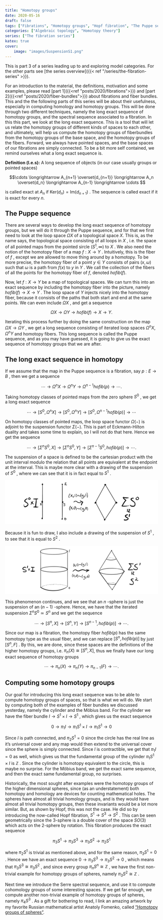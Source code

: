 ```yaml
---
title: "Homotopy groups"
date: 2020-05-16
draft: false
tags: ["Fibrations", "Homotopy groups", "Hopf fibration", "The Puppe sequence"]
categories: ["Algebraic topology", "Homotopy theory"]
series: ["The fibration series"]
katex: true
cover:
    image: "images/SuspensionS1.png"
---
```


This is part 3 of a series leading up to and exploring model categories. For the other parts see [the series overview]({{< ref "/series/the-fibration-series" >}}).

For an introduction to the material, the definitions, motivation and some examples, please read [part 1]({{<ref "posts/2020/fibrations">}}) and [part 2]({{<ref "posts/2020/fiber-bundles">}}) about fibrations and fiber bundles. This and the the following parts of this series will be about their usefulness, especially in computing homology and homotopy groups. This will be done through two different techniques, namely the long exact sequence of homotopy groups, and the spectral sequence associated to a fibration. In this this part, we look at the long exact sequence. This is a tool that will let us relate the homotopy groups of different kinds of spaces to each other, and ultimately, will help us compute the homotopy groups of fiberbundles from the homotopy groups of the base space, and the homotopy groups of the fibers. Forward, we always have pointed spaces, and the base spaces of our fibrations are simply connected. To be a bit more self contained, we remind ourselves what a long exact sequence is.

**Definition (l.e.s):** A long sequence of objects (in our case usually groups or pointed spaces) 

$$\cdots \longrightarrow A_{n+1} \overset{d_{n+1}} \longrightarrow A_n \overset{d_n} \longrightarrow A_{n-1} \longrightarrow \cdots $$

is called exact at $A_n$ if $\text{Ker}(d_n)=\text{Im}(d_{n+1})$ . The sequence is called exact if it is exact for every $n.$

## The Puppe sequence

There are several ways to develop the long exact sequence of homotopy groups, but we will do it through the Puppe sequence, and for that we first need to look at the loop space $\Omega X$ of a topological space $X$. This is, as the name says, the topological space consisting of all loops in $X$ , i.e. the space of all pointed maps from the pointed sircle $(S^1, \infty)$ to $X$ . We also need the notion of the homotopy fiber of a map $f: X\rightarrow Y$ . Intuitively, this is the fiber of $f$ , except we are allowed to move thing around by a homotopy. To be more precise, the homotopy fiber of a point $y\in Y$ consists of pairs $(x,\omega)$ such that $\omega$ is a path from $f(x)$ to $y$ in $Y$ . We call the collection of the fibers of all the points for the homotopy fiber of $f$, denoted $hofib(f)$.

Now, let $f:X\longrightarrow Y$ be a map of topological spaces. We can turn this into an exact sequence by including the homotopy fiber into the picture, namely $hofib(f)\rightarrow X\rightarrow Y$ . The loop space of $Y$ injects nicely into the homotopy fiber, because it consists of the paths that both start and end at the same points. We can even include $\Omega X$ , and get a sequence

$$\Omega X \rightarrow \Omega Y \rightarrow hofib(f)\rightarrow X\rightarrow Y.$$ 

Iterating this process further by doing the same construction on the map $\Omega X \rightarrow \Omega Y$ , we get a long sequence consisting of iterated loop spaces $\Omega^n X, \Omega^n Y$ and homotopy fibers. This long sequence is called the Puppe sequence, and as you may have guessed, it is going to give us the exact sequence of homotopy groups that we are after.

## The long exact sequence in homotopy

If we assume that the map in the Puppe sequence is a fibration, say $p: E\rightarrow B$ , then we get a sequence

$$\cdots \rightarrow \Omega^n X \rightarrow \Omega^n Y \rightarrow \Omega^{n-1} hofib(p) \rightarrow \cdots .$$

Taking homotopy classes of pointed maps from the zero sphere $S^0$ , we get a long exact sequence

$$\cdots \rightarrow [S^0, \Omega^n X] \rightarrow [S^0, \Omega^n Y] \rightarrow [S^0, \Omega^{n-1} hofib(p)] \rightarrow \cdots$$

On homotopy classes of pointed maps, the loop space functor $\Omega (-)$ is adjoint to the suspension functor $\Sigma (-)$. This is part of Eckmann-Hilton duality and takes some time to explain, so I will not do that here. Hence we get the sequence

$$\cdots \rightarrow [\Sigma^n S^0, X] \rightarrow [\Sigma^n S^0, Y] \rightarrow [\Sigma^{n-1} S^0, hofib(p)] \rightarrow \cdots .$$

The suspension of a space is defined to be the cartesian product with the unit interval modulo the relation that all points are equivalent at the endpoint at the interval. This is maybe more clear with a drawing of the suspension of $S^0$ , where we can see that it is in fact equal to $S^1$ .

![Error loading image](images/SuspensionS0.png)

Because it is fun to draw, I also include a drawing of the suspension of $S^1$ , to see that it is equal to $S^2$ .

![Error loading image](images/SuspensionS1.png)

This phenomenon continues, and we see that an $n$ -sphere is just the suspension of an $(n-1)$ -sphere. Hence, we have that the iterated suspension $\Sigma^n S^0 \simeq S^n$ and we get the sequence

$$\cdots \rightarrow [S^n, X] \rightarrow [S^n, Y] \rightarrow [S^{n-1}, hofib(p)] \rightarrow \cdots .$$

Since our map is a fibration, the homotopy fiber $hofib(p)$ has the same homotopy type as the usual fiber, and we can replace $[S^n, hofib(p)]$ by just $[S^n, F]$ . By this, we are done, since these spaces are the definitions of the higher homotopy groups, i.e. $\pi_n(X)\cong [S^n, X]$, thus we finally have our long exact sequence of homotopy groups

$$\cdots \rightarrow \pi_n(X) \rightarrow \pi_n(Y) \rightarrow \pi_{n-1}(F) \rightarrow \cdots .$$

## Computing some homotopy groups

Our goal for introducing this long exact sequence was to be able to compute homotopy groups of spaces, so that is what we will do. We start by computing both of the examples of fiber bundles we discussed yesterday, namely the cylinder and the Möbius band. For the cylinder we have the fiber bundle $I \rightarrow S^1\times I \rightarrow S^1$ , which gives us the exact sequence

$$0 \rightarrow \pi_1 I \rightarrow \pi_1 S^1\times I \rightarrow \pi_1 S^1 \rightarrow 0$$

Since $I$ is path connected, and $\pi_2 S^1 =0$ since the circle has the real line as it’s universal cover and any map would then extend to the universal cover since the sphere is simply connected. Since $I$ is contractible, we get that $\pi_1 I =0$ as well, which gives us that the fundamental group of the cylinder $\pi_1 S^1\times I$ is $\mathbb{Z}$ . Since the cylinder is homotopy equivalent to the circle, this is maybe no surprise. For the Möbius band, we get the exact same sequence, and then the exact same fundamental group, no surprises.

Historically, the most sought after examples were the homotopy groups of the higher dimensional spheres, since (as an understatement) both homotopy and homology are devices for counting mathematical holes. The spheres have almost all trivial homology groups, and is they would have almost all trivial homotopy groups, then these invariants would be a lot more similar. But, as shown by Hopf, this was not the case. He did so by introducing the now-called Hopf fibration, $S^1 \rightarrow S^3 \rightarrow S^2$ . This can be seen geometrically since the 3-sphere is a double cover of the space $SO(3)$ which acts on the 2-sphere by rotation. This fibration produces the exact sequence

$$\pi_3 S^1 \rightarrow \pi_3 S^3 \rightarrow \pi_3 S^2 \rightarrow \pi_2 S^1$$

where $\pi_2 S^1$ is trivial as mentioned above, and for the same reason, $\pi_3 S^1 =0$ . Hence we have an exact sequence $0 \rightarrow \pi_3 S^3 \rightarrow \pi_3 S^2 \rightarrow 0$ , which means that $\pi_3 S^3 \cong \pi_3 S^2$ , and since every group $\pi_n S^n \cong \mathbb{Z}$ , we have the first non-trivial example for homotopy groups of spheres, namely $\pi_3 S^2 \cong \mathbb{Z}$ .

Next time we introduce the Serre spectral sequence, and use it to compute cohomology groups of some interesting spaces. If we get far enough, we compute another non-trivial example of homotopy groups of spheres, namely $\pi_4 S^3$ . As a gift for bothering to read, I link an amazing artwork by my favorite Russian mathematical artist Anatoly Fomenko, called [“Homotopy groups of spheres”](http://chronologia.org/en/math_impressions/poster034.html).
